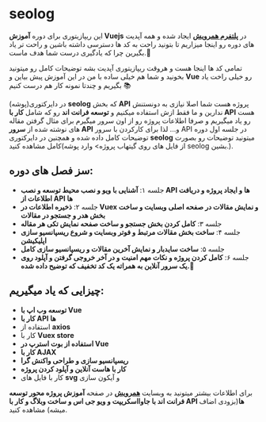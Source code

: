 # seolog
این ریپازیتوری برای دوره **آموزش Vuejs** در [**پلتفرم همرویش‌**](https://hamruyesh.com/) ایجاد شده و همه آپدیت های دوره رو اینجا میزاریم تا بتونید راحت به کد ها دسترسی داشته باشین و راحت تر یاد بگیرین چرا که یادگیری درست شما هدف ماست.💖

تمامی کد ها اینجا هست و هروقت ریپازیتوری آپدیت بشه توضیحات کامل رو میتونید بخونید و شما هم خیلی ساده با من در این آموزش پیش بیاین و **Vue** رو خیلی راخت یاد بگیریم و چندتا نمونه کار هم درست کنیم 📚

در دایرکتوری(پوشه) **seolog** که بخش **API** پروژه هست شما اصلا نیازی به دونستنش ندارین و ما فقط ازش استفاده میکنیم و **توسعه فرانت اند** رو که شامل **کار با API** هست رو یاد میگیریم و صرفا اطلاعات پروژه رو از اون سرور میگیرم برای مثال گرفتن مقاله های نوشته شده از **سرور API** و... لذا برای کارکردن با سرور API در جلسه اول دوره توضیحات کامل داده شده و همچنین در دایرکتوری **seolog** میتونید توضیحات رو بصورت کامل مشاهده کنید(از فایل های روی گیتهاب پروژه> وارد پوشه seolog بشین.).

## سز فصل های دوره:
* جلسه ۱: **آشنایی با ویو و نصب محیط توسعه و نصب API ها و ایجاد پروژه و دریافت اطلاعات از API ها**
* جلسه ۲: **ذخیره اطلاعات در Vuex و نمایش مقالات در صفحه اصلی وبسایت و ساخت بخش هدر و جستجو در مقالات**
* جلسه ۳: **کامل کردن بخش جستجو و ساخت صفحه نمایش تکی هر مقاله**
* جلسه ۴: **ساخت بخش مقالات مرتبط و فوتر وبسایت و شروع ریسپانسیو سازی اپلیکیشن**
* جلسه ۵: **ساخت سایدبار و نمایش آخرین مقالات و ریسپانسیو سازی کامل**
* جلسه ۶: **کامل کردن پروژه و نکات مهم امنیت و در آخر خروجی گرفتن و آپلود روی یک سرور آنلاین به همراته یک کد تخفیف که توضیح داده شده.**💖

## چیزایی که یاد میگیریم:
* **توسعه وب اپ با Vue**
* **کار با API ها**
* استفاده از **axios**
* کار با **Vuex store**
* **استفاده از بوت استرپ در Vue**
* **کار با AJAX**
* **ریسپانسیو سازی و طراحی واکنش گرا**
* **کار با هاست آنلاین و آپلود کردن پروژه**
* کار با فایل های **svg** و آیکون سازی

برای اطلاعات بیشتر میتونید به وبسایت [**همرویش**](https://hamruyesh.com/) در صفحه **آموزش پروژه محور توسعه فرانت اند با جاوااسکریپت و ویو جی اس و ساخت وبلاگ و کار با API ها**(بزودی اضاف میشه) مشاهده کنید.